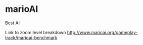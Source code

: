 # marioAI

Best AI

Link to zoom level breakdown
http://www.marioai.org/gameplay-track/marioai-benchmark